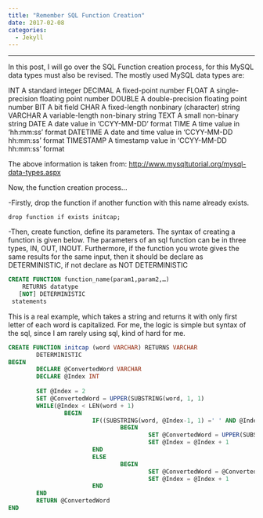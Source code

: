 ```yaml
---
title: "Remember SQL Function Creation"
date: 2017-02-08
categories: 
  - Jekyll
---
```

---

In this post, I will go over the SQL Function creation process, for this MySQL data types must also be revised. 
The mostly used MySQL data types are:

INT	A standard integer
DECIMAL	A fixed-point number
FLOAT	A single-precision floating point number
DOUBLE	A double-precision floating point number
BIT	A bit field
CHAR	A fixed-length nonbinary (character) string
VARCHAR	A variable-length non-binary string
TEXT	A small non-binary string
DATE	A date value in ‘CCYY-MM-DD’ format
TIME	A time value in ‘hh:mm:ss’ format
DATETIME	A date and time value in ‘CCYY-MM-DD hh:mm:ss’ format
TIMESTAMP	A timestamp value in ‘CCYY-MM-DD hh:mm:ss’ format

The above information is taken from: http://www.mysqltutorial.org/mysql-data-types.aspx

Now, the function creation process...

-Firstly, drop the function if another function with this name already exists.

```mysql
drop function if exists initcap;
```

-Then, create function, define its parameters. The syntax of creating a function is given below. The parameters of an sql 
function can be in three types, IN, OUT, INOUT. Furthermore, if the function you wrote gives the same results for the 
same input, then it should be declare as DETERMINISTIC, if not declare as NOT DETERMINISTIC
```sql
CREATE FUNCTION function_name(param1,param2,…)
    RETURNS datatype
   [NOT] DETERMINISTIC
 statements
```

This is a real example, which takes a string and returns it with only first letter of each word is capitalized. For me,
the logic is simple but syntax of the sql, since I am rarely using sql, kind of hard for me. 
```sql
CREATE FUNCTION initcap (word VARCHAR) RETURNS VARCHAR
        DETERMINISTIC
BEGIN
        DECLARE @ConvertedWord VARCHAR
        DECLARE @Index INT
        
        SET @Index = 2 
        SET @ConvertedWord = UPPER(SUBSTRING(word, 1, 1)
        WHILE(@Index < LEN(word + 1)
                BEGIN
                        IF((SUBSTRING(word, @Index-1, 1) =' ' AND @Index+1 <> LEN(@word))
                                BEGIN
                                        SET @ConvertedWord = UPPER(SUBSTRING(word, @Index, 1)
                                        SET @Index = @Index + 1 
                        END
                        ELSE
                                BEGIN
                                        SET @ConvertedWord = @ConvertedWord + LOWER(SUBSTRING(word, @Index, 1))
                                        SET @Index = @Index + 1
                        END
        END               
        RETURN @ConvertedWord
END
```
